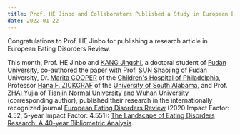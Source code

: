 ```yaml
---
title: Prof. HE Jinbo and Collaborators Published a Study in European Eating Disorders Review, an Internationally Recognized Journal 
date: 2022-01-22
---
```


Congratulations to Prof. HE Jinbo for publishing a research article in European Eating Disorders Review.

<!--more-->

This month, Prof. HE Jinbo and [KANG Jingshi](https://www.researchgate.net/profile/Jingshi-Kang), a doctoral student of [Fudan University](https://www.fudan.edu.cn/en/), co-authored the paper with Prof. [SUN Shaojing](https://scholar.google.com/citations?user=uSkq5S4AAAAJ&hl=en) of Fudan University, Dr. [Marita COOPER](https://scholar.google.com/citations?user=h89Zf4sAAAAJ&hl=en) of the [Children's Hospital of Philadelphia](https://www.chop.edu/), Professor [Hana F. ZICKGRAF](https://scholar.google.com/citations?user=skgAevwAAAAJ&hl=en&inst=17164888368768973094&oi=sra) of the [University of South Alabama](https://www.southalabama.edu/), and Prof. [ZHAI Yujia](https://scholar.google.com/citations?hl=en&user=mhRRliAAAAAJ&view_op=list_works&sortby=pubdate) of [Tianjin Normal University](http://www.tjnu.edu.cn/#) and [Wuhan University](https://en.whu.edu.cn/) (corresponding author), published their research in the internationally recognized journal [European Eating Disorders Review](https://onlinelibrary.wiley.com/journal/10990968) (2020 Impact Factor: 4.52, 5-year Impact Factor: 4.551): [The Landscape of Eating Disorders Research: A 40-year Bibliometric Analysis](https://doi.org/10.1002/erv.2884).

